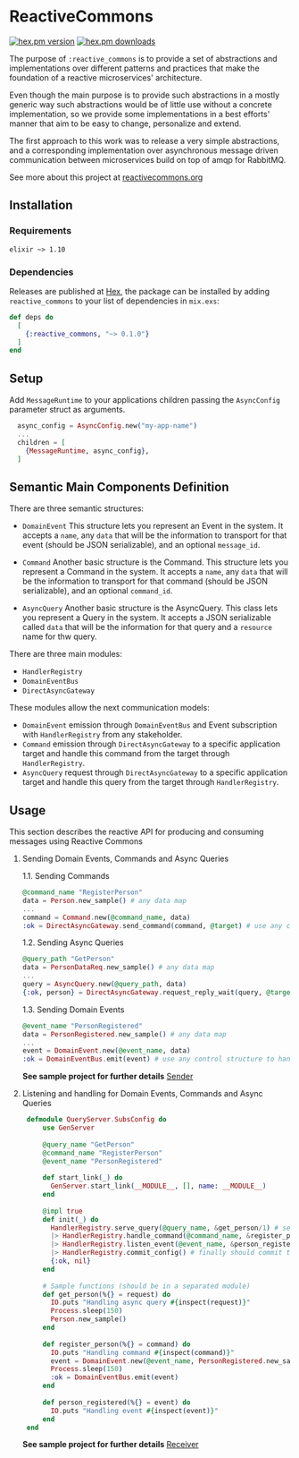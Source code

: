 # ReactiveCommons

[![hex.pm version](https://img.shields.io/hexpm/v/reactive_commons.svg?style=flat)](https://hex.pm/packages/reactive_commons)
[![hex.pm downloads](https://img.shields.io/hexpm/dt/reactive_commons.svg?style=flat)](https://hex.pm/packages/reactive_commons)

The purpose of `:reactive_commons` is to provide a set of abstractions and implementations over different patterns and
practices that make the foundation of a reactive microservices' architecture.

Even though the main purpose is to provide such abstractions in a mostly generic way such abstractions would be of
little use without a concrete implementation, so we provide some implementations in a best efforts' manner that aim to
be easy to change, personalize and extend.

The first approach to this work was to release a very simple abstractions, and a corresponding implementation over
asynchronous message driven communication between microservices build on top of amqp for RabbitMQ.

See more about this project at [reactivecommons.org](https://reactivecommons.org/)

## Installation

### Requirements

`elixir ~> 1.10`

### Dependencies

Releases are published at [Hex](https://hex.pm/packages/reactive_commons), the package can be installed by adding
`reactive_commons` to your list of dependencies in `mix.exs`:

```elixir
def deps do
  [
    {:reactive_commons, "~> 0.1.0"}
  ]
end
```

## Setup

Add `MessageRuntime` to your applications children passing the `AsyncConfig` parameter struct as arguments.

```elixir
  async_config = AsyncConfig.new("my-app-name")
  ...
  children = [
    {MessageRuntime, async_config},
  ]
```

## Semantic Main Components Definition

There are three semantic structures:

- `DomainEvent`
  This structure lets you represent an Event in the system. It accepts a `name`, any `data` that will be the information
  to transport for that event (should be JSON serializable), and an optional `message_id`.

- `Command`
  Another basic structure is the Command. This structure lets you represent a Command in the system. It accepts a
  `name`, any `data` that will be the information to transport for that command (should be JSON serializable), and an
  optional `command_id`.

- `AsyncQuery`
  Another basic structure is the AsyncQuery. This class lets you represent a Query in the system. It accepts a JSON
  serializable called `data` that will be the information for that query and a `resource` name for thw query.

There are three main modules:

- `HandlerRegistry`
- `DomainEventBus`
- `DirectAsyncGateway`

These modules allow the next communication models:

- `DomainEvent` emission through `DomainEventBus` and Event subscription with `HandlerRegistry` from any stakeholder.
- `Command` emission through `DirectAsyncGateway` to a specific application target and handle this command from the
  target through `HandlerRegistry`.
- `AsyncQuery` request through `DirectAsyncGateway` to a specific application target and handle this query from the
  target through `HandlerRegistry`.

## Usage

This section describes the reactive API for producing and consuming messages using Reactive Commons

1. Sending Domain Events, Commands and Async Queries

   1.1. Sending Commands

    ```elixir
    @command_name "RegisterPerson"
    data = Person.new_sample() # any data map
    ...
    command = Command.new(@command_name, data)
    :ok = DirectAsyncGateway.send_command(command, @target) # use any control structure to handle errors
   ```

   1.2. Sending Async Queries

    ```elixir
    @query_path "GetPerson"
    data = PersonDataReq.new_sample() # any data map
    ...
    query = AsyncQuery.new(@query_path, data)
    {:ok, person} = DirectAsyncGateway.request_reply_wait(query, @target) # use any control structure to handle errors
   ```

   1.3. Sending Domain Events

    ```elixir
    @event_name "PersonRegistered"
    data = PersonRegistered.new_sample() # any data map
    ...
    event = DomainEvent.new(@event_name, data)
    :ok = DomainEventBus.emit(event) # use any control structure to handle errors {:emit_fail, error}
   ```
   
    **See sample project for further details** [Sender](https://github.com/bancolombia/reactive-commons-elixir/blob/main/samples/query-client/lib/query_client/rest_controller.ex)


2. Listening and handling for Domain Events, Commands and Async Queries

   ```elixir
    defmodule QueryServer.SubsConfig do
        use GenServer
    
        @query_name "GetPerson"
        @command_name "RegisterPerson"
        @event_name "PersonRegistered"
    
        def start_link(_) do
          GenServer.start_link(__MODULE__, [], name: __MODULE__)
        end
    
        @impl true
        def init(_) do
          HandlerRegistry.serve_query(@query_name, &get_person/1) # serve a query, should pass query_name and the function which will handle the request.
          |> HandlerRegistry.handle_command(@command_name, &register_person/1) # listen for a command, should pass command_name and the function which will handle the command.
          |> HandlerRegistry.listen_event(@event_name, &person_registered/1) # listen for an event, should pass event_name and the function which will handle the event.
          |> HandlerRegistry.commit_config() # finally should commit the config to configure the listeners.
          {:ok, nil}
        end
    
        # Sample functions (should be in a separated module)
        def get_person(%{} = request) do
          IO.puts "Handling async query #{inspect(request)}"
          Process.sleep(150)
          Person.new_sample()
        end
    
        def register_person(%{} = command) do
          IO.puts "Handling command #{inspect(command)}"
          event = DomainEvent.new(@event_name, PersonRegistered.new_sample(command["data"]))
          Process.sleep(150)
          :ok = DomainEventBus.emit(event)
        end
    
        def person_registered(%{} = event) do
          IO.puts "Handling event #{inspect(event)}"
        end
    end
   ```

    **See sample project for further details** [Receiver](https://github.com/bancolombia/reactive-commons-elixir/blob/main/samples/query-server/lib/query_server/subs_config.ex)

